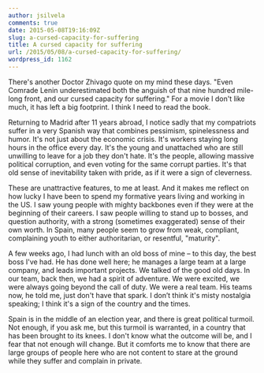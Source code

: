 ```yaml
---
author: jsilvela
comments: true
date: 2015-05-08T19:16:09Z
slug: a-cursed-capacity-for-suffering
title: A cursed capacity for suffering
url: /2015/05/08/a-cursed-capacity-for-suffering/
wordpress_id: 1162
---
```


There's another Doctor Zhivago quote on my mind these days.
"Even Comrade Lenin underestimated both the anguish of that nine hundred mile-long front, and our cursed capacity for suffering."
For a movie I don't like much, it has left a big footprint. I think I need to read the book.

Returning to Madrid after 11 years abroad, I notice sadly that my compatriots suffer in a very Spanish way that combines pessimism, spinelessness and humor. It's not just about the economic crisis. It's workers staying long hours in the office every day. It's the young and unattached who are still unwilling to leave for a job they don't hate. It's the people, allowing massive political corruption, and even voting for the same corrupt parties. It's that old sense of inevitability taken with pride, as if it were a sign of cleverness.

These are unattractive features, to me at least. And it makes me reflect on how lucky I have been to spend my formative years living and working in the US.
I saw young people with mighty backbones even if they were at the beginning of their careers. I saw people willing to stand up to bosses, and question authority, with a strong (sometimes exaggerated) sense of their own worth.
In Spain, many people seem to grow from weak, compliant, complaining youth to either authoritarian, or resentful, "maturity".

A few weeks ago, I had lunch with an old boss of mine – to this day, the best boss I've had. He has done well here; he manages a large team at a large company, and leads important projects. We talked of the good old days. In our team, back then, we had a spirit of adventure. We were excited, we were always going beyond the call of duty. We were a real team.
His teams now, he told me, just don't have that spark. I don’t think it's misty nostalgia speaking; I think it's a sign of the country and the times.

Spain is in the middle of an election year, and there is great political turmoil. Not enough, if you ask me, but this turmoil is warranted, in a country that has been brought to its knees. I don't know what the outcome will be, and I fear that not enough will change.
But it comforts me to know that there are large groups of people here who are not content to stare at the ground while they suffer and complain in private.
